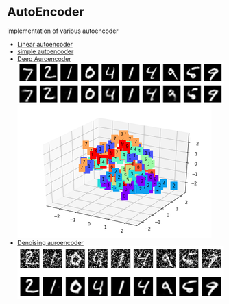 # AutoEncoder

implementation of various autoencoder

- [Linear autoencoder](linear_autoencoder)
- [simple autoencoder](simple_autoencoder)
- [Deep Auroencoder](deep_autoencoder)
![](image/2d_ae.png)
![](image/3d_ae.png)
- [Denoising auroencoder](denoising_autoencoder)
![](image/denoised_digits.png)